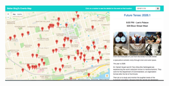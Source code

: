 ![screenshot](https://raw.githubusercontent.com/jteneycke/better_blogto_event_map/master/screenshot.png "Screenshot")
